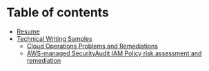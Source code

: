 # Table of contents

* [Resume](README.md)
* [Technical Writing Samples](writing_samples/README.md)
  * [Cloud Operations Problems and Remediations](writing_samples/cloud-operations-problems-and-remediations.md)
  * [AWS-managed SecurityAudit IAM Policy risk assessment and remediation](writing_samples/aws-managed-securityaudit-iam-policy-risk-assessment-and-remediation.md)


